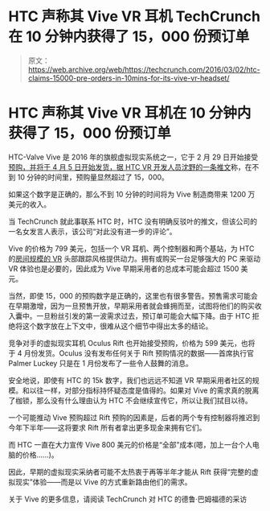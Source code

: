 # HTC 声称其 Vive VR 耳机 TechCrunch 在 10 分钟内获得了 15，000 份预订单

> 原文：<https://web.archive.org/web/https://techcrunch.com/2016/03/02/htc-claims-15000-pre-orders-in-10mins-for-its-vive-vr-headset/>

# HTC 声称其 Vive VR 耳机在 10 分钟内获得了 15，000 份预订单

HTC-Valve Vive 是 2016 年的旗舰虚拟现实系统之一，它于 2 月 29 日开始接受[预购，并将于 4 月 5 日开始发货，据 HTC VR 开发人员沈野](https://web.archive.org/web/20221025223526/https://beta.techcrunch.com/2016/02/29/the-htc-vive-ships-april-5-pre-orders-open-now/)[的一条推文](https://web.archive.org/web/20221025223526/https://twitter.com/shen)称，在不到 10 分钟的时间里，预购量显然超过了 15，000。

如果这个数字是正确的，那么不到 10 分钟的时间将为 Vive 制造商带来 1200 万美元的收入。

当 TechCrunch 就此事联系 HTC 时，HTC 没有明确反驳叶的推文，但该公司的一名女发言人表示，该公司“对此没有进一步的评论”。

Vive 的价格为 799 美元，包括一个 VR 耳机、两个控制器和两个基站，为 HTC 的[房间规模的 VR](https://web.archive.org/web/20221025223526/https://beta.techcrunch.com/2016/03/01/strange-sensations-htcs-brave-new-virtual-world/) 头部跟踪风格提供动力。拥有或购买一台足够强大的 PC 来驱动 VR 体验也是必要的，因此成为 Vive 早期采用者的总成本可能会超过 1500 美元。

当然，即使 15，000 的预购数字是正确的，这里也有很多警告。预售需求可能会在早期激增，因为一旦预售开放，早期采用者就会蜂拥而至，试图将他们的购买收入囊中。一旦粉丝引发的第一波需求过去，预订单可能会大幅下降。由于 HTC 拒绝将这个数字放在上下文中，很难从这个细节中得出太多的结论。

竞争对手的虚拟现实耳机 Oculus Rift 也开始接受预购，价格为 599 美元，也将于 4 月份发货。Oculus 没有发布任何关于 Rift 预购情况的数据——首席执行官 Palmer Luckey 只是在 1 月份发布了一些令人鼓舞的消息。

安全地说，即使有 HTC 的 15k 数字，我们也远远不知道 VR 早期采用者社区的规模。和以往一样，对部分指标持怀疑态度是值得的。如果对 Vive 的需求真的脱离了枷锁，那么没有什么理由认为 HTC 不会继续宣传它，所以让我们拭目以待。

一个可能推动 Vive 预购超过 Rift 预购的因素是，后者的两个专有控制器将推迟到今年下半年——这将要求 Rift 所有者拿出更多现金来拥有它们。

而 HTC 一直在大力宣传 Vive 800 美元的价格是“全部”成本(嗯，加上一台个人电脑的价格……)。

因此，早期的虚拟现实采纳者可能不太热衷于再等半年才能从 Rift 获得“完整的虚拟现实”体验——而是以 Vive 的方式重新路由他们的需求。

关于 Vive 的更多信息，请阅读 TechCrunch 对 HTC 的德鲁·巴姆福德的采访